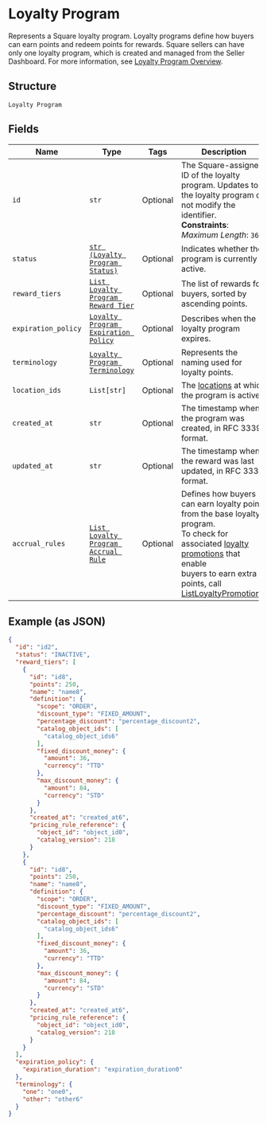 
# Loyalty Program

Represents a Square loyalty program. Loyalty programs define how buyers can earn points and redeem points for rewards.
Square sellers can have only one loyalty program, which is created and managed from the Seller Dashboard.
For more information, see [Loyalty Program Overview](https://developer.squareup.com/docs/loyalty/overview).

## Structure

`Loyalty Program`

## Fields

| Name | Type | Tags | Description |
|  --- | --- | --- | --- |
| `id` | `str` | Optional | The Square-assigned ID of the loyalty program. Updates to<br>the loyalty program do not modify the identifier.<br>**Constraints**: *Maximum Length*: `36` |
| `status` | [`str (Loyalty Program Status)`](../../doc/models/loyalty-program-status.md) | Optional | Indicates whether the program is currently active. |
| `reward_tiers` | [`List Loyalty Program Reward Tier`](../../doc/models/loyalty-program-reward-tier.md) | Optional | The list of rewards for buyers, sorted by ascending points. |
| `expiration_policy` | [`Loyalty Program Expiration Policy`](../../doc/models/loyalty-program-expiration-policy.md) | Optional | Describes when the loyalty program expires. |
| `terminology` | [`Loyalty Program Terminology`](../../doc/models/loyalty-program-terminology.md) | Optional | Represents the naming used for loyalty points. |
| `location_ids` | `List[str]` | Optional | The [locations](entity:Location) at which the program is active. |
| `created_at` | `str` | Optional | The timestamp when the program was created, in RFC 3339 format. |
| `updated_at` | `str` | Optional | The timestamp when the reward was last updated, in RFC 3339 format. |
| `accrual_rules` | [`List Loyalty Program Accrual Rule`](../../doc/models/loyalty-program-accrual-rule.md) | Optional | Defines how buyers can earn loyalty points from the base loyalty program.<br>To check for associated [loyalty promotions](entity:LoyaltyPromotion) that enable<br>buyers to earn extra points, call [ListLoyaltyPromotions](api-endpoint:Loyalty-ListLoyaltyPromotions). |

## Example (as JSON)

```json
{
  "id": "id2",
  "status": "INACTIVE",
  "reward_tiers": [
    {
      "id": "id8",
      "points": 250,
      "name": "name8",
      "definition": {
        "scope": "ORDER",
        "discount_type": "FIXED_AMOUNT",
        "percentage_discount": "percentage_discount2",
        "catalog_object_ids": [
          "catalog_object_ids6"
        ],
        "fixed_discount_money": {
          "amount": 36,
          "currency": "TTD"
        },
        "max_discount_money": {
          "amount": 84,
          "currency": "STD"
        }
      },
      "created_at": "created_at6",
      "pricing_rule_reference": {
        "object_id": "object_id0",
        "catalog_version": 218
      }
    },
    {
      "id": "id8",
      "points": 250,
      "name": "name8",
      "definition": {
        "scope": "ORDER",
        "discount_type": "FIXED_AMOUNT",
        "percentage_discount": "percentage_discount2",
        "catalog_object_ids": [
          "catalog_object_ids6"
        ],
        "fixed_discount_money": {
          "amount": 36,
          "currency": "TTD"
        },
        "max_discount_money": {
          "amount": 84,
          "currency": "STD"
        }
      },
      "created_at": "created_at6",
      "pricing_rule_reference": {
        "object_id": "object_id0",
        "catalog_version": 218
      }
    }
  ],
  "expiration_policy": {
    "expiration_duration": "expiration_duration0"
  },
  "terminology": {
    "one": "one0",
    "other": "other6"
  }
}
```

